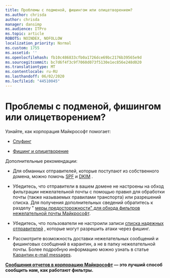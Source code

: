 ```yaml
---
title: Проблемы с подменой, фишингом или олицетворением?
ms.author: chrisda
author: chrisda
manager: dansimp
ms.audience: ITPro
ms.topic: article
ROBOTS: NOINDEX, NOFOLLOW
localization_priority: Normal
ms.custom: 1755
ms.assetid: ''
ms.openlocfilehash: fb10c486833cfb0a1726dce69bc2176b39565e9d
ms.sourcegitcommit: bc7d6f4f3c9f7060d073f5130e1ec856e248d020
ms.translationtype: MT
ms.contentlocale: ru-RU
ms.lasthandoff: 06/02/2020
ms.locfileid: "44510045"
---
```

# <a name="issues-with-spoofing-phishing-or-impersonation"></a>Проблемы с подменой, фишингом или олицетворением?

Узнайте, как корпорация Майкрософт помогает:

- [Спуфинг](https://docs.microsoft.com/microsoft-365/security/office-365-security/anti-spoofing-protection)

- [Фишинг и олицетворение](https://docs.microsoft.com/microsoft-365/security/office-365-security/atp-anti-phishing)

Дополнительные рекомендации:

- Для обманных отправителей, которые поступают из собственного домена, можно помочь [SPF](https://docs.microsoft.com/microsoft-365/security/office-365-security/set-up-spf-in-office-365-to-help-prevent-spoofing) и [DKIM](https://docs.microsoft.com/microsoft-365/security/office-365-security/use-dkim-to-validate-outbound-email) .

- Убедитесь, что отправители в вашем домене не настроены на обход фильтрации нежелательной почты с помощью правил для обработки почты (также называемых правилами транспорта) или разрешений списка. Для получения дополнительных сведений обратитесь к разделу " [меры предосторожности" для обхода фильтров нежелательной почты Майкрософт](https://docs.microsoft.com/exchange/troubleshoot/antispam/cautions-against-bypassing-spam-filters).

- Убедитесь, что пользователи не настроили записи [списка надежных отправителей](https://support.office.com/article/BE1BAEA0-BEAB-4A30-B968-9004332336CE) , которые могут разрешить атаки через фишинг.

- Рассмотрите возможность доставки нежелательных сообщений и фишинговых сообщений в карантин, а не в папку нежелательной почты. Более подробную информацию можно узнать в статье [Карантин e-mail messages](https://docs.microsoft.com/microsoft-365/security/office-365-security/quarantine-email-messages).

**[Сообщения отчетов в корпорацию Майкрософт](https://support.office.com/article/b5caa9f1-cdf3-4443-af8c-ff724ea719d2) — это лучший способ сообщить нам, как работают фильтры.**
